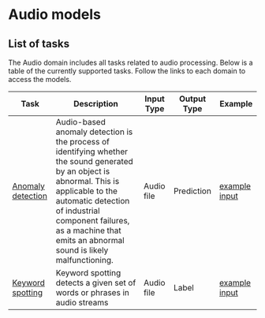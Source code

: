 # Audio models

## List of tasks

The Audio domain includes all tasks related to audio processing. Below is a table of the currently supported tasks.
Follow the links to each domain to access the models.

 Task                                                | Description                                                                                                                                                                                                                                                           | Input Type | Output Type | Example                                                                         
-----------------------------------------------------|-----------------------------------------------------------------------------------------------------------------------------------------------------------------------------------------------------------------------------------------------------------------------|------------|-------------|---------------------------------------------------------------------------------
 [Anomaly detection](./anomaly-detection/README.md)  | Audio-based anomaly detection is the process of identifying whether the sound generated by an object is abnormal. This is applicable to the automatic detection of industrial component failures, as a machine that emits an abnormal sound is likely malfunctioning. | Audio file | Prediction  | [example input](./anomaly-detection/deep-autoencoder/example_input.wav)         
 [Keyword spotting](./command-recognition/README.md) | Keyword spotting detects a given set of words or phrases in audio streams                                                                                                                                                                                             | Audio file | Label       | [example input](./command-recognition/keyword-spotting_DSCNN/example_input.wav) 
